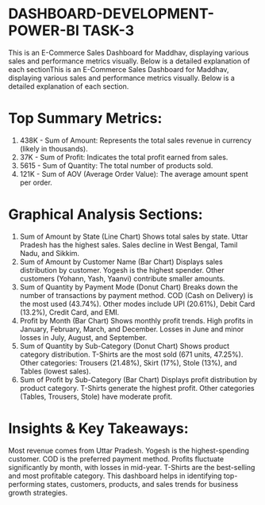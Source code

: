 # DASHBOARD-DEVELOPMENT-POWER-BI TASK-3

This is an E-Commerce Sales Dashboard for Maddhav, displaying various sales and performance metrics visually. Below is a detailed explanation of each sectionThis is an E-Commerce Sales Dashboard for Maddhav, displaying various sales and performance metrics visually. Below is a detailed explanation of each section.

# Top Summary Metrics:
1. 438K - Sum of Amount:
    Represents the total sales revenue in currency (likely in thousands).
2. 37K - Sum of Profit:
    Indicates the total profit earned from sales.
3. 5615 - Sum of Quantity:
    The total number of products sold.
4. 121K - Sum of AOV (Average Order Value):
    The average amount spent per order.
# Graphical Analysis Sections:
1. Sum of Amount by State (Line Chart)
 Shows total sales by state.
 Uttar Pradesh has the highest sales.
 Sales decline in West Bengal, Tamil Nadu, and Sikkim.
2. Sum of Amount by Customer Name (Bar Chart)
 Displays sales distribution by customer.
 Yogesh is the highest spender.
 Other customers (Yohann, Yash, Yaanvi) contribute smaller amounts.
3. Sum of Quantity by Payment Mode (Donut Chart)
 Breaks down the number of transactions by payment method.
 COD (Cash on Delivery) is the most used (43.74%).
 Other modes include UPI (20.61%), Debit Card (13.2%), Credit Card, and EMI.
4. Profit by Month (Bar Chart)
 Shows monthly profit trends.
 High profits in January, February, March, and December.
 Losses in June and minor losses in July, August, and September.
5. Sum of Quantity by Sub-Category (Donut Chart)
 Shows product category distribution.
 T-Shirts are the most sold (671 units, 47.25%).
 Other categories: Trousers (21.48%), Skirt (17%), Stole (13%), and Tables (lowest sales).
6. Sum of Profit by Sub-Category (Bar Chart)
 Displays profit distribution by product category.
 T-Shirts generate the highest profit.
 Other categories (Tables, Trousers, Stole) have moderate profit.
# Insights & Key Takeaways:
  Most revenue comes from Uttar Pradesh.
  Yogesh is the highest-spending customer.
  COD is the preferred payment method.
  Profits fluctuate significantly by month, with losses in mid-year.
  T-Shirts are the best-selling and most profitable category.
  This dashboard helps in identifying top-performing states, customers, products, and sales trends for business growth strategies. 
